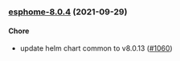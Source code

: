
<a name="esphome-8.0.4"></a>
### [esphome-8.0.4](https://github.com/truecharts/apps/compare/esphome-8.0.3...esphome-8.0.4) (2021-09-29)

#### Chore

* update helm chart common to v8.0.13 ([#1060](https://github.com/truecharts/apps/issues/1060))
